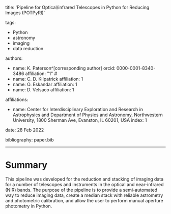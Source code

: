 title: 'Pipeline for Optical/infrared Telescopes in Python for Reducing Images (POTPyRI)'

tags:
  - Python
  - astronomy
  - imaging
  - data reduction

authors:
  - name: K. Paterson^[corresponding author]
    orcid: 0000-0001-8340-3486
    affiliation: "1" #
  - name: C. D. Kilpatrick
    affiliation: 1
  - name: O. Eskandar
    affiliation: 1
  - name: D. Velsaco
    affiliation: 1

affiliations:
 - name: Center for Interdisciplinary Exploration and Research in Astrophysics and Department of Physics and Astronomy, Northwestern University, 1800 Sherman Ave, Evanston, IL 60201, USA
   index: 1

date: 28 Feb 2022

bibliography: paper.bib

---

# Summary

This pipeline was developed for the reduction and stacking of imaging data for a number of telescopes and instruments in the optical and near-infrared (NIR) bands. The purpose of the pipeline is to provide a semi-automated way to reduce imaging data, create a median stack with reliable astrometry and photometric calibration, and allow the user to perform manual aperture photometry in Python.

